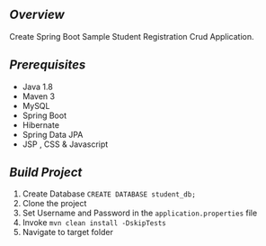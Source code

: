 ## *Overview*
Create Spring Boot Sample Student Registration Crud Application.

## *Prerequisites*
* Java 1.8
* Maven 3
* MySQL
* Spring Boot
* Hibernate
* Spring Data JPA
* JSP , CSS & Javascript

## *Build Project*
1. Create Database ```CREATE DATABASE student_db;```
2. Clone the project
3. Set Username and Password in the ```application.properties``` file 
4. Invoke ```mvn clean install -DskipTests```
5. Navigate to target folder
